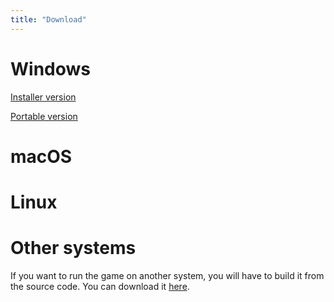 ```yaml
---
title: "Download"
---
```


# Windows

[Installer version](https://opmon-game.ga/last.html)

[Portable version](https://github.com/OpMonTeam/OpMon/releases/download/alpha-v0.16/OpMon-Win_NoInstall.zip)

# macOS

# Linux

# Other systems

If you want to run the game on another system, you will have to build it from
the source code. You can download it [here](https://github.com/OpMonTeam/OpMon/archive/develop.zip).